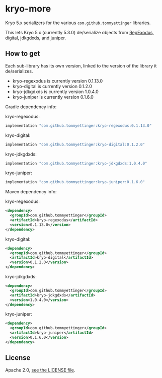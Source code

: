 # kryo-more

Kryo 5.x serializers for the various `com.github.tommyettinger` libraries.

This lets Kryo 5.x (currently 5.3.0) de/serialize objects from [RegExodus](https://github.com/tommyettinger/RegExodus),
[digital](https://github.com/tommyettinger/digital), [jdkgdxds](https://github.com/tommyettinger/jdkgdxds),
and [juniper](https://github.com/tommyettinger/juniper).

## How to get

Each sub-library has its own version, linked to the version of the library it de/serializes.

  - kryo-regexodus is currently version 0.1.13.0
  - kryo-digital is currently version 0.1.2.0
  - kryo-jdkgdxds is currently version 1.0.4.0
  - kryo-juniper is currently version 0.1.6.0

Gradle dependency info:

kryo-regexodus:

```gradle
implementation "com.github.tommyettinger:kryo-regexodus:0.1.13.0"
```

kryo-digital:

```gradle
implementation "com.github.tommyettinger:kryo-digital:0.1.2.0"
```

kryo-jdkgdxds:

```gradle
implementation "com.github.tommyettinger:kryo-jdkgdxds:1.0.4.0"
```

kryo-juniper:

```gradle
implementation "com.github.tommyettinger:kryo-juniper:0.1.6.0"
```

Maven dependency info:

kryo-regexodus:

```xml
<dependency>
  <groupId>com.github.tommyettinger</groupId>
  <artifactId>kryo-regexodus</artifactId>
  <version>0.1.13.0</version>
</dependency>
```

kryo-digital:

```xml
<dependency>
  <groupId>com.github.tommyettinger</groupId>
  <artifactId>kryo-digital</artifactId>
  <version>0.1.2.0</version>
</dependency>
```

kryo-jdkgdxds:

```xml
<dependency>
  <groupId>com.github.tommyettinger</groupId>
  <artifactId>kryo-jdkgdxds</artifactId>
  <version>1.0.4.0</version>
</dependency>
```

kryo-juniper:

```xml
<dependency>
  <groupId>com.github.tommyettinger</groupId>
  <artifactId>kryo-juniper</artifactId>
  <version>0.1.6.0</version>
</dependency>
```

## License

Apache 2.0, [see the LICENSE file](LICENSE).